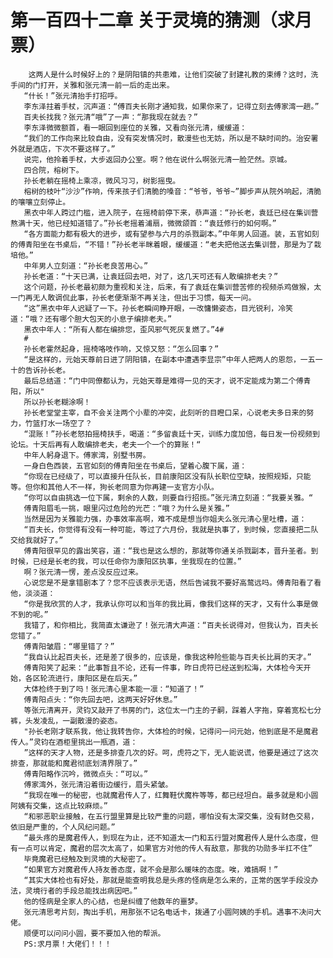 # 第一百四十二章 关于灵境的猜测（求月票）
        这两人是什么时候好上的？是阴阳镇的共患难，让他们突破了封建礼教的束缚？这时，洗手间的门打开，关雅和张元清一前一后的走出来。
       “什长！”张元清抬手打招呼。
       李东泽拄着手杖，沉声道：“傅百夫长刚才通知我，如果你来了，记得立刻去傅家湾一趟。”
       百夫长找我？张元清“哦”了一声：“那我现在就去？”
       李东泽微微额首，看一眼回到座位的关雅，又看向张元清，缓缓道：
       “我们的工作向来比较自由，没有突发情况时，散漫些也无妨，所以是不缺时间的。治安署外就是酒店，下次不要这样了。”
       说完，他拎着手杖，大步返回办公室。啊？他在说什么啊张元清一脸茫然。京城。
       四合院，榕树下。
       孙长老躺在摇椅上乘凉，微风习习，树影摇曳。
       榕树的枝叶“沙沙”作响，传来孩子们清脆的嗓音：“爷爷，爷爷~”脚步声从院外响起，清脆的嚷嚷立刻停止。
       黑衣中年人跨过门槛，进入院子，在摇椅前停下来，恭声道：“孙长老，袁廷已经在集训营熬满十天，他已经知道错了。”孙长老摇着浦扇，微微颌首：“袁廷修行的如何啊。”
       “各方面能力都有极大的进步，或有望参与六月的杀戮副本。”中年男人回道。装，五官如刻的傅青阳坐在书桌后，“不错！”孙长老半眯着眼，缓缓道：“老夫把他送去集训营，那是为了栽培他。”
       中年男人立刻道：“孙长老良苦用心。”
       孙长老道：“十天已满，让袁廷回去吧，对了，这几天可还有人敢编排老夫？”
       这个问题，孙长老最初颇为重视和关注，后来，有了袁廷在集训营苦修的视频杀鸡做猴，太一门再无人敢调侃此事，孙长老便渐渐不再关注，但出于习惯，每天一问。
       “这”黑衣中年人迟疑了一下。孙长老瞬间睁开眼，一改慵懒姿态，目光锐利，冷笑道：“哦？还有哪个胆大包天的小息子编排老夫。”
       黑衣中年人：“所有人都在编排您，歪风邪气死灰复燃了。”4#
       #
       孙长老霍然起身，摇椅咯吱作响，又惊又怒：“怎么回事？”
       “是这样的，元始天尊前日进了阴阳镇，在副本中遭遇李显宗”中年人把两人的恩怨，一五一十的告诉孙长老。
       最后总结道：“门中同僚都认为，元始天尊是难得一见的天才，说不定能成为第二个傅青阳，所以"
       所以孙长老糊涂啊！
       孙长老堂堂主宰，自不会关注两个小辈的冲突，此刻听的目瞪口呆，心说老夫多日来的努力，竹篮打水一场空了？
       “混账！”孙长老怒拍摇椅扶手，喝道：“多留袁廷十天，训练力度加倍，每日发一份视频到论坛。十天后再有人敢编排老夫，老夫一个一个的算账！“
       中年人躬身退下。傅家湾，别墅书房。
       一身白色西装，五官如刻的傅青阳坐在书桌后，望着心腹下属，道：
       “你现在已经级了，可以直接升任队长，目前康阳区没有队长职位空缺，按照规矩，只能等。但你和其他人不一样，狗长老同意为你再建一支官方小队。
       “你可以自由挑选一位下属，剩余的人数，则要自行招揽。”张元清立刻道：“我要关雅。“
       傅青阳眉毛一挑，眼里闪过危险的光芒：“哦？为什么是关雅。”
       当然是因为关雅能力强，办事效率高啊，难不成是想当你姐夫么张元清心里吐槽，道：
       “百夫长，你觉得有没有一种可能，等过了六月份，我就是执事了，到时候，您直接把二队交给我就好了。”
       傅青阳很罕见的露出笑容，道：“我也是这么想的，那就等你通关杀戮副本，晋升圣者。到时候，已经是长老的我，可以任命你为康阳区执事，坐我现在的位置。”
       啊？张元清一愣，差点没反应过来。
       心说您是不是拿错剧本了？您不应该表示无语，然后告诫我不要好高鹜远吗。傅青阳看了看他，淡淡道：
       “你是我欣赏的人才，我承认你可以和当年的我比肩，像我们这样的天才，又有什么事是做不到的呢。”
       我错了，和你相比，我简直太谦逊了！张元清大声道：“百夫长说得对，但我认为，百夫长您错了。”
       傅青阳皱眉：“哪里错了？”
       “我自认比起百夫长，还是差了很多的，应该是，像我这种险些能与百夫长比肩的天才。”
       傅青阳笑了起来：“此事暂且不论，还有一件事，昨日虎符已经送到松海，大体检今天开始，各区轮流进行，康阳区是在后天。”
       大体检终于到了吗！张元清心里本能一凛：“知道了！”
       傅青阳点头：“你先回去吧，这两天好好休息。”
       等张元清离开，灵钧又敲开了书房的门，这位太一门主的子嗣，踩着人字拖，穿着宽松七分裤，头发凌乱，一副散漫的姿态。
       "孙长老刚才联系我，他让我转告你，大体检的时候，记得问一问元始，他到底是不是魔君传人。”灵钧在酒柜里挑出一瓶酒，道：
       ”这样的天才人物，还是多排查几次的好。呵，虎符之下，无人能说谎，他要是通过了这次排查，那就能和魔君彻底划清界限了。”
       傅青阳略作沉吟，微微点头：“可以。”
       傅家湾外，张元清沿着街边缓行，眉头紧皱。
       “我现在唯一的秘密，也就魔君传人了，红舞鞋伏魔杵等等，都已经坦白。最多就是和小圆阿姨有交集，这点比较麻烦。”
       “和邪恶职业接触，在五行盟里算是比较严重的问题，哪怕没有太深交集，没有财色交易，依旧是严重的，个人风纪问题。”
       “最头疼的是魔君传人，到现在为止，还不知道太一门和五行盟对魔君传人是什么态度，但有一点可以肯定，魔君的层次太高了，如果官方对他的传人有敌意，那我的功勋多半扛不住”
       毕竟魔君已经触及到灵境的大秘密了。
       “如果官方对魔君传人持友善态度，就不会是那么暖味的态度。唉，难搞啊！”
       “其实大体检也有好处，那就是能查明我总是头疼的怪病是怎么来的，正常的医学手段没办法，灵境行者的手段总能找出病因吧。”
       他的怪病是全家人的心结，也是纠缠了他数年的噩梦。
       张元清思考片刻，掏出手机，用那张不记名电话卡，拨通了小圆阿姨的手机。遇事不决问大佬。
       顺便可以问问小圆，要不要加入他的帮派。
       PS:求月票！大佬们！！！